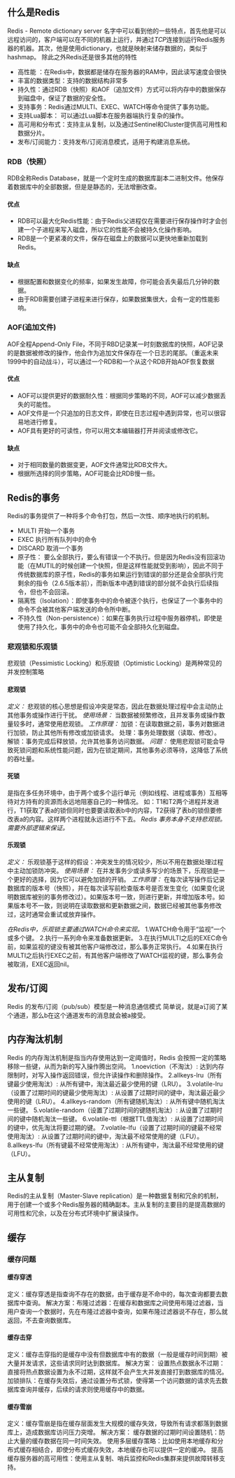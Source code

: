 ## 什么是Redis
Redis - Remote dictionary server 名字中可以看到他的一些特点，首先他是可以远程访问的，客户端可以在不同的机器上运行，并通过*TCP*连接到运行Redis服务器的机器。其次，他是使用dictionary，也就是映射来储存数据的，类似于hashmap。
除此之外Redis还是很多其他的特性
+ 高性能 ：在Redis中，数据都是储存在服务器的RAM中，因此读写速度会很快
+ 丰富的数据类型：支持的数据结构非常多
+ 持久性：通过RDB（快照）和AOF（追加文件）方式可以将内存中的数据保存到磁盘中，保证了数据的安全性。
+ 支持事务：Redis通过MULTI、EXEC、WATCH等命令提供了事务功能。
+ 支持Lua脚本： 可以通过Lua脚本在服务器端执行复杂的操作。
+ 高可用和分布式：支持主从复制，以及通过Sentinel和Cluster提供高可用性和数据分片。
+ 发布/订阅能力：支持发布/订阅消息模式，适用于构建消息系统。

### RDB（快照）
RDB全称Redis Database，就是一个定时生成的数据库副本二进制文件。他保存着数据库中的全部数据，但是是静态的，无法增删改查。

#### 优点
+ RDB可以最大化Redis性能：由于Redis父进程仅在需要进行保存操作时才会创建一个子进程来写入磁盘，所以它的性能不会被持久化操作影响。
+ RDB是一个更紧凑的文件，保存在磁盘上的数据可以更快地重新加载到Redis。
####  缺点
+ 根据配置和数据变化的频率，如果发生故障，你可能会丢失最后几分钟的数据。
+ 由于RDB需要创建子进程来进行保存，如果数据集很大，会有一定的性能影响。
### AOF(追加文件)
AOF全程Append-Only File，不同于RBD记录某一时刻数据库的快照，AOF记录的是数据被修改的操作，他会作为追加文件保存在一个日志的尾部。（重返未来1999中的自动战斗），可以通过一个RDB和一个从这个RDB开始AOF恢复数据

#### 优点
+ AOF可以提供更好的数据耐久性：根据同步策略的不同，AOF可以减少数据丢失的可能性。
+ AOF文件是一个只追加的日志文件，即使在日志过程中遇到异常，也可以很容易地进行修复。
+ AOF具有更好的可读性，你可以用文本编辑器打开并阅读或修改它。
####  缺点
+ 对于相同数量的数据变更，AOF文件通常比RDB文件大。
+ 根据所选择的同步策略，AOF可能会比RDB慢一些。

## Redis的事务
Redis的事务提供了一种将多个命令打包，然后一次性、顺序地执行的机制。
+ MULTI 开始一个事务
+ EXEC 执行所有队列中的命令
+ DISCARD 取消一个事务
+ 原子性： 要么全部执行，要么有错误一个不执行。但是因为Redis没有回滚功能（在MUTIL的时候创建一个快照，但是这样性能就受到影响），因此不同于传统数据库的原子性，Redis的事务如果运行到错误的部分还是会全部执行完剩余的指令（2.6.5版本前），而新版本中遇到错误的部分就不会执行后续指令，但也不会回滚。
+ 隔离性（Isolation）：即使事务中的命令被逐个执行，也保证了一个事务中的命令不会被其他客户端发送的命令所中断。
+ 不持久性（Non-persistence）：如果在事务执行过程中服务器停机，即使是使用了持久化，事务中的命令也可能不会全部持久化到磁盘。

### 悲观锁和乐观锁
悲观锁（Pessimistic Locking）和乐观锁（Optimistic Locking）是两种常见的并发控制策略
#### 悲观锁
*定义：*
悲观锁的核心思想是假设冲突是常态，因此在数据处理过程中会主动防止其他事务或操作进行干扰。
*使用场景：*
当数据被频繁修改，且并发事务或操作数量较多时，通常使用悲观锁。
*工作原理：*
加锁：在读取数据之前，事务对数据进行加锁，防止其他所有修改或加锁请求。
处理：事务处理数据（读取、修改）。
解锁：事务完成后释放锁，允许其他事务访问数据。
*问题：*
使用悲观锁可能会导致死锁问题和系统性能问题，因为在锁定期间，其他事务必须等待，这降低了系统的吞吐量。
#### 死锁
是指在多任务环境中，由于两个或多个运行单元（例如线程、进程或事务）互相等待对方持有的资源而永远地阻塞自己的一种情况。
如：T1和T2两个进程并发进行，T1获取了表a的锁但同时也要要读取表b中的内容，T2获得了表b的锁但要修改表a的内容。这样两个进程就永远进行不下去。
*Redis 事务本身不支持悲观锁。需要外部逻辑来保证。*
#### 乐观锁
*定义：*
乐观锁基于这样的假设：冲突发生的情况较少，所以不用在数据处理过程中主动加锁防冲突。
*使用场景：*
在并发事务少或读多写少的场景下，乐观锁是一个更好的选择，因为它可以避免加锁的开销。
*工作原理：*
在每次读写操作后记录数据库的版本号（快照），并在每次读写前检查版本号是否发生变化（如果变化说明数据库被别的事务修改过）。如果版本号一致，则进行更新，并增加版本号。如果版本号不一致，则说明在读取数据和更新数据之间，数据已经被其他事务修改过，这时通常会重试或放弃操作。

*在Redis中，乐观锁主要通过WATCH命令来实现。*
1.WATCH命令用于“监视”一个或多个键。
2.执行一系列命令来准备数据更新。
3.在执行MULTI之后的EXEC命令前，如果监视的键没有被其他客户端修改过，那么事务正常执行。
4.如果在执行MULTI之后执行EXEC之前，有其他客户端修改了WATCH监视的键，那么事务会被取消，EXEC返回nil。

## 发布/订阅
Redis 的发布/订阅（pub/sub）模型是一种消息通信模式
简单说，就是a订阅了某个通道，那么b在这个通道发布的消息就会被a接受。

## 内存淘汰机制
Redis 的内存淘汰机制是指当内存使用达到一定阈值时，Redis 会按照一定的策略移除一些键，从而为新的写入操作腾出空间。
1.noeviction（不淘汰）: 达到内存限制时，对写入操作返回错误，但允许读操作和删除操作。
2.allkeys-lru（所有键最少使用淘汰）: 从所有键中，淘汰最近最少使用的键（LRU）。
3.volatile-lru（设置了过期时间的键最少使用淘汰）: 从设置了过期时间的键中，淘汰最近最少使用的键（LRU）。
4.allkeys-random（所有键随机淘汰）: 从所有键中随机淘汰一些键。
5.volatile-random（设置了过期时间的键随机淘汰）: 从设置了过期时间的键中随机淘汰一些键。
6.volatile-ttl（根据TTL值淘汰）: 从设置了过期时间的键中，优先淘汰将要过期的键。
7.volatile-lfu（设置了过期时间的键最不经常使用淘汰）: 从设置了过期时间的键中，淘汰最不经常使用的键（LFU）。
8.allkeys-lfu（所有键最不经常使用淘汰）: 从所有键中，淘汰最不经常使用的键（LFU）。

## 主从复制
Redis的主从复制（Master-Slave replication）是一种数据复制和冗余的机制，用于创建一个或多个Redis服务器的精确副本。主从复制的主要目的是提高数据的可用性和冗余，以及在分布式环境中扩展读操作。

## 缓存
### 缓存问题
#### 缓存穿透
定义：缓存穿透是指查询不存在的数据，由于缓存是不命中的，每次查询都要去数据库中查询。
解决方案：布隆过滤器：在缓存和数据库之间使用布隆过滤器，当用户查询一个数据时，先在布隆过滤器中查询，如果布隆过滤器说不存在，那么就返回，不去查询数据库。
#### 缓存击穿
定义：缓存击穿指的是缓存中没有但数据库中有的数据（一般是缓存时间到期）被大量并发请求，这些请求同时达到数据库。
解决方案：
设置热点数据永不过期：直接将热点数据设置为永不过期，这样就不会产生大并发直接打到数据库的情况。
加锁排队：在缓存失效后，通过设置分布式锁，使得第一个访问数据的请求先去数据库查询并缓存，后续的请求则使用缓存中的数据。
#### 缓存雪崩
定义：缓存雪崩是指在缓存层面发生大规模的缓存失效，导致所有请求都落到数据库上，造成数据库访问压力突增。
解决方案：
缓存数据的过期时间设置随机：防止大量的缓存数据在同一时间失效。
使用多层缓存策略：比如使用本地缓存和分布式缓存相结合，即使分布式缓存失效，本地缓存也可以提供一定的缓冲。
提高缓存服务器的高可用性：使用主从复制、哨兵监控和Redis集群来提供故障转移支持。
